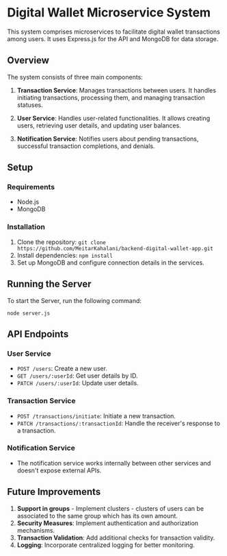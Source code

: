 # Digital Wallet Microservice System

This system comprises microservices to facilitate digital wallet transactions among users. It uses Express.js for the API and MongoDB for data storage.

## Overview

The system consists of three main components:

1. **Transaction Service**: Manages transactions between users. It handles initiating transactions, processing them, and managing transaction statuses.

2. **User Service**: Handles user-related functionalities. It allows creating users, retrieving user details, and updating user balances.

3. **Notification Service**: Notifies users about pending transactions, successful transaction completions, and denials.

## Setup

### Requirements

- Node.js
- MongoDB

### Installation

1. Clone the repository: `git clone https://github.com/MeitarKahalani/backend-digital-wallet-app.git` 
2. Install dependencies: `npm install`
3. Set up MongoDB and configure connection details in the services.

## Running the Server

To start the Server, run the following command:

`node server.js`

## API Endpoints

### User Service

- `POST /users`: Create a new user.
- `GET /users/:userId`: Get user details by ID.
- `PATCH /users/:userId`: Update user details.

### Transaction Service

- `POST /transactions/initiate`: Initiate a new transaction.
- `PATCH /transactions/:transactionId`: Handle the receiver's response to a transaction.

### Notification Service

- The notification service works internally between other services and doesn't expose external APIs.

## Future Improvements

1. **Support in groups** - Implement clusters - clusters of users can be associated to the same group which has its
own amount.
2. **Security Measures**: Implement authentication and authorization mechanisms.
3. **Transaction Validation**: Add additional checks for transaction validity.
4. **Logging**: Incorporate centralized logging for better monitoring.


